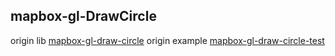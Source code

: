 ## mapbox-gl-DrawCircle

origin lib [mapbox-gl-draw-circle](https://github.com/iamanvesh/mapbox-gl-draw-circle)
origin example [mapbox-gl-draw-circle-test](https://github.com/iamanvesh/mapbox-gl-draw-circle-test)